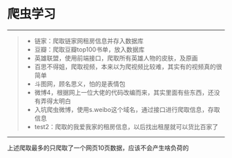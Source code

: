 # 爬虫学习
------
> * 链家：爬取链家网租房信息并存入数据库
> * 豆瓣：爬取豆瓣top100书单，放入数据库
> * 英雄联盟，使用前端接口，爬取所有英雄人物的皮肤，及原画
> * 百思不得姐，爬取视频，本来以为爬视频比较难，其实有的视频真的很简单
> * 斗图网，顾名思义，怕的是表情包
> * 微博4，根据网上一位大佬的代码改编而来，其实里面有些东西，还没有弄得太明白
> * 入坑爬虫微博，使用s.weibo这个域名，通过接口进行爬取信息，存取信息
>* test2：爬取的我爱我家的租房信息，以后找出租屋就可以货比百家了
------
上述爬取最多的只爬取了一个网页10页数据，应该不会产生啥负荷的
